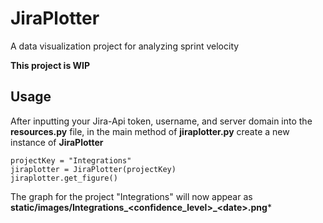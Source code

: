 # JiraPlotter
A data visualization project for analyzing sprint velocity

**This project is WIP**

## Usage
After inputting your Jira-Api token, username, and server domain into the **resources.py** file, in the main method of **jiraplotter.py** create a new instance of **JiraPlotter** 
```
projectKey = "Integrations"
jiraplotter = JiraPlotter(projectKey)
jiraplotter.get_figure()
```
The graph for the project "Integrations" will now appear as **static/images/Integrations_\<confidence_level\>_\<date\>.png***


